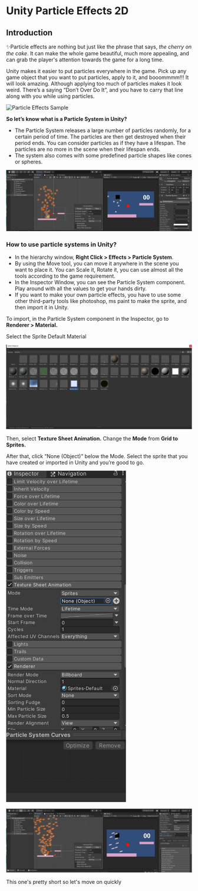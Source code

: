 # Unity Particle Effects 2D

## Introduction

✨Particle effects are nothing but just like the phrase that says, *the* *cherry on the cake*. It can make the whole game beautiful, much more appealing, and can grab the player's attention towards the game for a long time. 


Unity makes it easier to put particles everywhere in the game. Pick up any game object that you want to put particles, apply to it, and booommmm!!! It will look amazing. Although applying too much of particles makes it look weird. There’s a saying “Don’t Over Do It”, and you have to carry that line along with you while using particles. 

![Particle Effects Sample](https://media.giphy.com/media/3ov9jWrZsgJtHpOQo0/giphy.gif)


**So let’s know what is a Particle System in Unity?**

- The Particle System releases a large number of particles randomly, for a certain period of time. The particles are then get destroyed when their period ends. You can consider particles as if they have a lifespan. The particles are no more in the scene when their lifespan ends.
- The system also comes with some predefined particle shapes like cones or spheres.
    

![Particle System](./Image/particle_system.png)


### How to use particle systems in Unity?

- In the hierarchy window, **Right Click > Effects > Particle System**.
- By using the Move tool, you can move it anywhere in the scene you want to place it. You can Scale it, Rotate it, you can use almost all the tools according to the game requirement.
- In the Inspector Window, you can see the Particle System component. Play around with all the values to get your hands dirty.
- If you want to make your own particle effects, you have to use some other third-party tools like photoshop, ms paint to make the sprite, and then import it in Unity.

To import, in the Particle System component in the Inspector, go to **Renderer > Material.**

Select the Sprite Default Material
        

![Sprite Default](./Image/sprite_Default.png)

        
    
Then, select **Texture Sheet Animation.** Change the **Mode** from **Grid to Sprites.**

After that, click “None (Object)” below the Mode. Select the sprite that you have created or imported in Unity and you’re good to go.
        


![Particle System Component](./Image/particle_system_component.png)

        


![Particles in Unity](./Image/particles.png)



This one's pretty short so let's move on quickly
